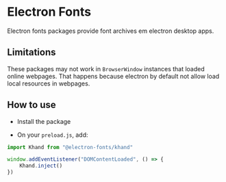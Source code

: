 # Electron Fonts

Electron fonts packages provide font archives em electron desktop apps.

## Limitations

These packages may not work in `BrowserWindow` instances that loaded online webpages. That happens because electron by default not allow load local resources in webpages.

## How to use

* Install the package

* On your `preload.js`, add:

```ts
import Khand from "@electron-fonts/khand"

window.addEventListener("DOMContentLoaded", () => {
    Khand.inject()
})
```